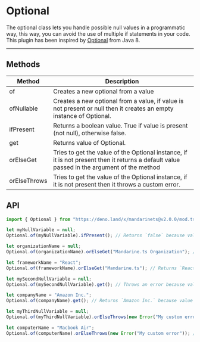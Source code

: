 # Optional

The optional class lets you handle possible null values in a programmatic way, this way, you can avoid the use of multiple if statements in your code. This plugin has been inspired by [Optional](https://docs.oracle.com/javase/8/docs/api/java/util/Optional.html) from Java 8.

------

## Methods

| Method | Description |
| ------ | ----------- |
| of | Creates a new optional from a value
| ofNullable | Creates a new optional from a value, if value is not present or null then it creates an empty instance of Optional.
| ifPresent | Returns a boolean value. True if value is present (not null), otherwise false.
| get | Returns value of Optional.
| orElseGet | Tries to get the value of the Optional instance, if it is not present then it returns a default value passed in the argument of the method
| orElseThrows | Tries to get the value of the Optional instance, if it is not present then it throws a custom error.

## API

```typescript
import { Optional } from "https://deno.land/x/mandarinets@v2.0.0/mod.ts";

let myNullVariable = null;
Optional.of(myNullVariable).ifPresent(); // Returns `false` because value is null.

let organizationName = null;
Optional.of(organizationName).orElseGet("Mandarine.ts Organization"); // Returns `Mandarine.ts Organization` because value is null.

let frameworkName = "React";
Optional.of(frameworkName).orElseGet("Mandarine.ts"); // Returns `React` bacause value **is not** null;

let mySecondNullVariable = null;
Optional.of(mySecondNullVariable).get(); // Throws an error because value is not present/is null.

let companyName = "Amazon Inc.";
Optional.of(companyName).get(); // Returns `Amazon Inc.` because value is present.

let myThirdNullVariable = null;
Optional.of(myThirdNullVariable).orElseThrows(new Error("My custom error")); // Throws `Error: My custom error` because value is null.

let computerName = "Macbook Air";
Optional.of(computerName).orElseThrows(new Error("My custom error")); // Returns `Macbook Air` because value is present/ **not null**.

```

